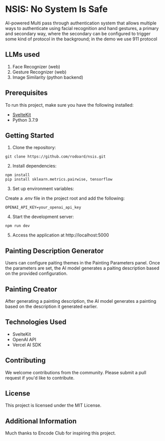 
# NSIS: No System Is Safe
AI-powered Multi pass through authentication system
that allows multiple ways to authenticate using facial recognition and hand gestures, a primary and secondary way, where the secondary can be configured to trigger some kind of protocol in the background; in the demo we use 911 protocol

## LLMs used

1. Face Recognizer (web)
2. Gesture Recognizer (web)
3. Image Similarity (python backend)

## Prerequisites

To run this project, make sure you have the following installed:

- [SvelteKit](https://kit.svelte.dev/)
- Python 3.7.9

## Getting Started

1. Clone the repository:


```
git clone https://github.com/rodoard/nsis.git
```

2. Install dependencies:


```
npm install
pip install sklearn.metrics.pairwise, tensorflow
```

3. Set up environment variables:

Create a .env file in the project root and add the following:


```
OPENAI_API_KEY=your_openai_api_key
```

4. Start the development server:


```
npm run dev
```

5. Access the application at http://localhost:5000

## Painting Description Generator

Users can configure paiting themes in the Painting  Parameters panel. Once the parameters are set, the AI model generates a paiting description based on the provided configuration.

## Painting Creator

After generating a painting description, the AI model generates a painting based on the description
it generated earlier.

## Technologies Used

- SvelteKit
- OpenAI API
- Vercel AI SDK

## Contributing

We welcome contributions from the community. Please submit a pull request if you'd like to contribute.

## License

This project is licensed under the MIT License.

## Additional Information

Much thanks to Encode Club for inspiring this project.
